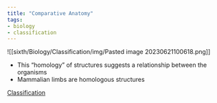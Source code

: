 ```yaml
---
title: "Comparative Anatomy"
tags:
- biology
- classification
---
```


![[sixth/Biology/Classification/img/Pasted image 20230621100618.png]]

- This “homology” of structures suggests a relationship between the organisms
- Mammalian limbs are homologous structures

[Classification](sixth/Biology/Classification/Classification)